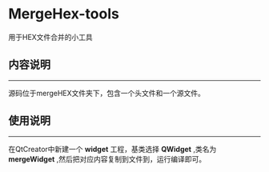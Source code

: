 # MergeHex-tools

用于HEX文件合并的小工具

## 内容说明
-----------
  
  源码位于mergeHEX文件夹下，包含一个头文件和一个源文件。
  
## 使用说明
----------
 
 在QtCreator中新建一个 **widget** 工程，基类选择 **QWidget** ,类名为 **mergeWidget** ,然后把对应内容复制到文件到，运行编译即可。
